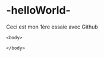 # -helloWorld-
Ceci est mon 1ère essaie avec Github

<!DOCTYPE html>
<html>
    <head>
        <meta charset="utf-8" />
        <title>github</title>
    </head>
    
    <body>
        
    </body>
</html>
